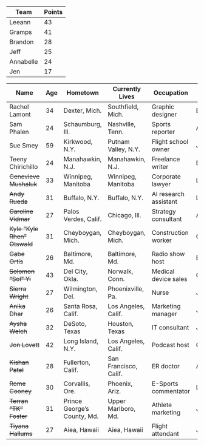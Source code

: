 |Team|Points|
| -------- | -------- |
| Leeann | 43 | 
| Gramps | 41 | 
| Brandon | 28 | 
| Jeff | 25 |
| Annabelle | 24 |
| Jen | 17 |
 

| Name | Age | Hometown | Currently Lives | Occupation | Team |
| -------- | -------- | -------- | -------- | -------- | ----- |
| Rachel Lamont | 34 | Dexter, Mich. | Southfield, Mich. | Graphic designer | Brandon |
| Sam Phalen | 24 | Schaumburg, Ill. | Nashville, Tenn. | Sports reporter | Annabelle |
| Sue Smey | 59 | Kirkwood, N.Y. | Putnam Valley, N.Y. | Flight school owner | Jen |
| Teeny Chirichillo | 24 | Manahawkin, N.J. | Manahawkin, N.J. | Freelance writer | Brandon |
| ~~Genevieve Mushaluk~~ | 33 | Winnipeg, Manitoba | Winnipeg, Manitoba | Corporate lawyer | Leeann |
| ~~Andy Rueda~~ | 31 | Buffalo, N.Y. | Buffalo, N.Y. | AI research assistant | Leeann |
| ~~Caroline Vidmar~~ | 27 | Palos Verdes, Calif. | Chicago, Ill. | Strategy consultant | Annabelle |
| ~~Kyle “Kyle Rhen” Otswald~~ | 31 | Cheyboygan, Mich. | Cheyboygan, Mich. | Construction worker | Gramps |
| ~~Gabe Ortis~~ | 26 | Baltimore, Md. | Baltimore, Md. | Radio show host | Brandon |
| ~~Solomon “Sol” Yi~~ | 43 | Del City, Okla. | Norwalk, Conn. | Medical device sales | Gramps |
| ~~Sierra Wright~~ | 27 | Wilmington, Del. | Phoenixville, Pa. | Nurse | Jeff |
| ~~Anika Dhar~~ | 26 | Santa Rosa, Calif. | Los Angeles, Calif. | Marketing manager | Jen |
| ~~Aysha Welch~~ | 32 | DeSoto, Texas | Houston, Texas | IT consultant | Jeff |
| ~~Jon Lovett~~ | 42 | Long Island, N.Y. | Los Angeles, Calif. | Podcast host | Gramps |
| ~~Kishan Patel~~ | 28 | Fullerton, Calif. | San Francisco, Calif. | ER doctor | Annabelle |
| ~~Rome Cooney~~ | 30 | Corvallis, Ore. | Phoenix, Ariz. | E-Sports commentator | Leeann |
| ~~Terran “TK” Foster~~ | 31 | Prince George’s County, Md. | Upper Marlboro, Md. | Athlete marketing  | Jen |
| ~~Tiyana Hallums~~ | 27 | Aiea, Hawaii | Aiea, Hawaii | Flight attendant | Jeff |
